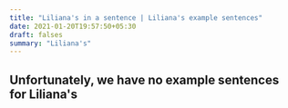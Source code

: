 ```yaml
---
title: "Liliana's in a sentence | Liliana's example sentences"
date: 2021-01-20T19:57:50+05:30
draft: falses
summary: "Liliana's"
---
```

## Unfortunately, we have no example sentences for Liliana's                 
